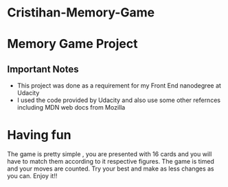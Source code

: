 # Cristihan-Memory-Game

# Memory Game Project
## Important Notes
* This project was done as a requirement for my Front End nanodegree at Udacity 
* I used the code provided by Udacity and also use some other refernces including MDN web docs from Mozilla

# Having fun
The game is pretty simple , you are presented with 16 cards and you will have to match them according to it respective figures. 
The game is timed and your moves are counted. Try your best and make as less changes as you can. 
Enjoy it!!
